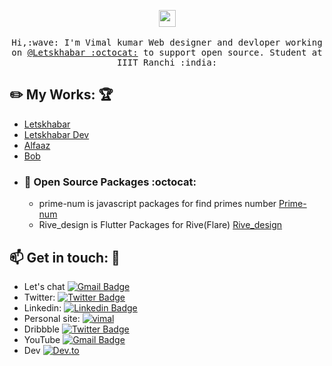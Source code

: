 <p align="center">
  <img src="https://user-images.githubusercontent.com/5679180/79618120-0daffb80-80be-11ea-819e-d2b0fa904d07.gif" width="27px">
  <br><br>
  <samp>
    Hi,:wave: I'm Vimal kumar Web designer and devloper working on <a href="https://github.com/letskhabar">@Letskhabar :octocat:</a> to support open source. Student at IIIT Ranchi :india:
  </samp>
</p>


## :pencil2: My Works: :trophy:       

- [Letskhabar](https://letskhabar.com)
- [Letskhabar Dev](https://dev.letskhabar.com)
- [Alfaaz](https://alfaaz.letskhabar.com)
- [Bob](https://github.com/vimalverma558/Bob)
- ### :robot: Open Source Packages :octocat:
  - prime-num is javascript packages for find primes number [Prime-num](https://www.npmjs.com/package/prime-num)
  - Rive_design is Flutter Packages for Rive(Flare) [Rive_design](https://pub.dev/packages/rive_design)

## :mailbox: Get in touch: 💬
- Let's chat [![Gmail Badge](https://img.shields.io/badge/-vimal@websense.tech-c14438?style=flat-square&logo=Gmail&logoColor=white)](mailto:vimal@websense.tech)
- Twitter: [![Twitter Badge](https://img.shields.io/badge/-vimalverma558-blue?style=flat-square&logo=twitter&logoColor=white)](https://www.twitter.com/vimalverma558/)
- Linkedin: [![Linkedin Badge](https://img.shields.io/badge/-vimalverma558-blue?style=flat-square&logo=Linkedin&logoColor=white)](https://www.linkedin.com/in/vimalverma558/)
- Personal site: [![vimal](https://img.shields.io/badge/Website-Vimal)](https://vimal.letskhabar.com)
- Dribbble [![Twitter Badge](https://img.shields.io/badge/-vimalverma558-orange?style=flat-square&logo=Dribbble&logoColor=white)](https://dribbble.com/vimalverma)
- YouTube [![Gmail Badge](https://img.shields.io/badge/-web_sense-c14438?style=flat-square&logo=Youtube&logoColor=white)](https://youtube.com/websensevk)
- Dev [![Dev.to](https://img.shields.io/badge/DEV-%230A0A0A.svg?&style=flat-square&logo=DEV.to&logoColor=white)](https://dev.to/vimal)
